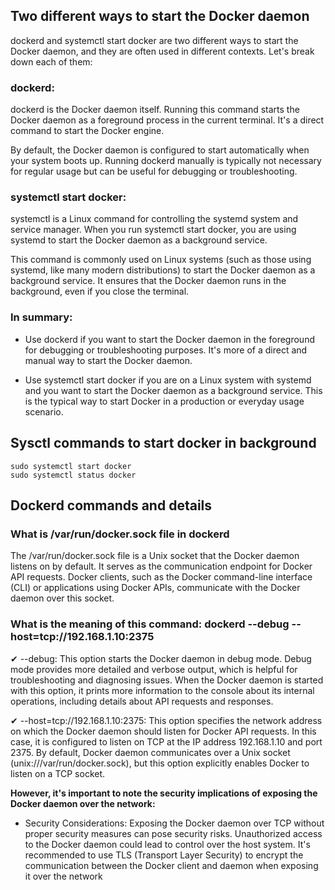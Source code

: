 ## Two different ways to start the Docker daemon

dockerd and systemctl start docker are two different ways to start the Docker daemon, and they are often used in different contexts. 
Let's break down each of them:

### dockerd:
dockerd is the Docker daemon itself. 
Running this command starts the Docker daemon as a foreground process in the current terminal. It's a direct command to start the Docker engine.

By default, the Docker daemon is configured to start automatically when your system boots up. 
Running dockerd manually is typically not necessary for regular usage but can be useful for debugging or troubleshooting.

### systemctl start docker:

systemctl is a Linux command for controlling the systemd system and service manager. 
When you run systemctl start docker, you are using systemd to start the Docker daemon as a background service.

This command is commonly used on Linux systems (such as those using systemd, like many modern distributions) to start the Docker daemon as a background service. 
It ensures that the Docker daemon runs in the background, even if you close the terminal.

### In summary:

- Use dockerd if you want to start the Docker daemon in the foreground for debugging or troubleshooting purposes. It's more of a direct and manual way to start the Docker daemon.

- Use systemctl start docker if you are on a Linux system with systemd and you want to start the Docker daemon as a background service. This is the typical way to start Docker in a production or everyday usage scenario.

## Sysctl commands to start docker in background

```
sudo systemctl start docker
sudo systemctl status docker
```

## Dockerd commands and details 

### What is /var/run/docker.sock file in dockerd
The /var/run/docker.sock file is a Unix socket that the Docker daemon listens on by default. It serves as the communication endpoint for Docker API requests. 
Docker clients, 
such as the Docker command-line interface (CLI) or applications using Docker APIs, communicate with the Docker daemon over this socket.

### What is the meaning of this command: dockerd --debug --host=tcp://192.168.1.10:2375 
✔ --debug: This option starts the Docker daemon in debug mode. Debug mode provides more detailed and verbose output, 
which is helpful for troubleshooting and diagnosing issues. When the Docker daemon is started with this option, 
it prints more information to the console about its internal operations, including details about API requests and responses.

✔ --host=tcp://192.168.1.10:2375: This option specifies the network address on which the Docker daemon should listen for Docker API requests. 
In this case, it is configured to listen on TCP at the IP address 192.168.1.10 and port 2375. By default, 
Docker daemon communicates over a Unix socket (unix:///var/run/docker.sock), but this option explicitly enables Docker to listen on a TCP socket.

**However, it's important to note the security implications of exposing the Docker daemon over the network:**

- Security Considerations:
Exposing the Docker daemon over TCP without proper security measures can pose security risks. 
Unauthorized access to the Docker daemon could lead to control over the host system. 
It's recommended to use TLS (Transport Layer Security) to encrypt the communication between the Docker client and daemon when exposing it over the network


